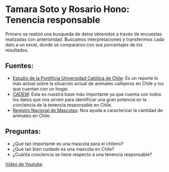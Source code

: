 # Tamara Soto y Rosario Hono: Tenencia responsable

Primero se realizó una busqueda de datos obtenidos a través de encuestas realizadas con anterioridad. Buscamos interpretaciones y transferimos cada dato a un excel, donde se compararon con sus porcentajes de los resultados.

## Fuentes: 
- [Estudio de la Pontificia Universidad Católica de Chile](https://www.gob.cl/noticias/primer-estudio-de-poblacion-animal-en-chile-revela-que-hay-12-millones-de-perros-y-gatos-con-duenos-y-4-millones-sin-supervision/): Es un reporte lo más actual sobre la situación actual de animales callejeros en Chile y los que cuentan con un hogar.
- [CADEM](https://cadem.cl/wp-content/uploads/2022/05/Informe-Chile-que-Viene-Mar-2022-Mascotas.pdf): Esta es nuestra base más importante ya que cuenta con todos los datos que nos sirven para identificar una gran potencia en la conciencia de la tenencia responsable en Chile.
- [Registro Nacional de Mascotas](https://registratumascota.cl/inicio.xhtml): Nos ayuda a caracterizar la cantidad de animales en Chile.

## Preguntas:
- ¿Qué tan importante es una mascota para el chileno?
- ¿Qué tan bien cuidado es una mascota en Chile?
- ¿Cuánta conciencia se tiene respecto a una tenencia responsable?

[Vídeo de Youtube](https://youtu.be/sqecdgAtoqA)
